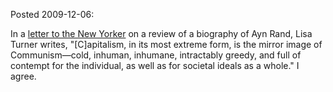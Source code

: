 Posted 2009-12-06:

In a [letter to the New Yorker](http://www.newyorker.com/magazine/letters/2009/12/07/091207mama_mail4) on a review of a biography of Ayn Rand, Lisa Turner writes, "[C]apitalism, in its most extreme form, is the mirror image of Communism—cold, inhuman, inhumane, intractably greedy, and full of contempt for the individual, as well as for societal ideals as a whole." I agree.
